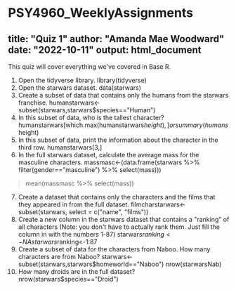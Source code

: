 # PSY4960_WeeklyAssignments
title: "Quiz 1"
author: "Amanda Mae Woodward"
date: "2022-10-11"
output: html_document
---
This quiz will cover everything we've covered in Base R. 
1. Open the tidyverse library.
library(tidyverse)
2. Open the starwars dataset.
data(starwars)
3. Create a subset of data that contains only the humans from the starwars franchise.
humanstarwars<-subset(starwars,starwars$species=="Human")
4. In this subset of data, who is the tallest character? 
humanstarwars[which.max(humanstarwars$height),]
or summary(humans$height)
5. In this subset of data, print the information about the character in the third row. 
humanstarwars[3,]
6. In the full starwars dataset, calculate the average mass for the masculine characters. 
massmasc<-(data.frame(starwars %>% filter(gender=="masculine") %>% select(mass)))
> mean(massmasc %>% select(mass))
7. Create a dataset that contains only the characters and the films that they appeared in from the full dataset. 
filmcharstarwars<-subset(starwars, select = c("name", "films"))
8. Create a new column in the starwars dataset that contains a "ranking" of all characters (Note: you don't have to actually rank them. Just fill the column in with the numbers 1-87)
starwars$ranking<-NA
starwars$ranking<-1:87
9. Create a subset of data for the characters from Naboo. How many characters are from Naboo? 
starwars<-subset(starwars,starwars$homeworld=="Naboo") nrow(starwarsNab)
10. How many droids are in the full dataset? 
nrow(starwars$species=="Droid")
